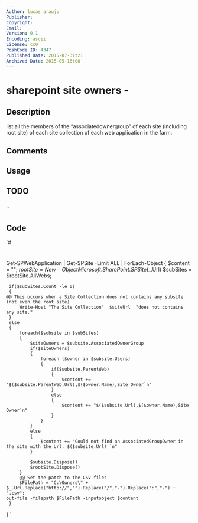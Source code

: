 ```yaml
---
Author: lucas araujo
Publisher: 
Copyright: 
Email: 
Version: 0.1
Encoding: ascii
License: cc0
PoshCode ID: 4347
Published Date: 2015-07-31t21
Archived Date: 2015-05-16t08
---
```


# sharepoint site owners - 

## Description

list all the members of the “associatedownergroup” of each site (including root site) of each site collection of each web application in the farm.

## Comments



## Usage



## TODO



## 

``

## Code

`#
 #
 Get-SPWebApplication | Get-SPSite -Limit ALL | 
 ForEach-Object {
     $content = "";
     $rootSite = New-Object Microsoft.SharePoint.SPSite($_.Url)
     $subSites = $rootSite.AllWebs;
     
     if($subSites.Count -le 0)
     {
 	@@ This occurs when a Site Collection does not contains any subsite (not even the root site)
         Write-Host "The Site Collection"  $siteUrl  "does not contains any site."
     }
     else
     {
         foreach($subsite in $subSites) 
         {
             $siteOwners = $subsite.AssociatedOwnerGroup
             if($siteOwners)
             {
                 foreach ($owner in $subsite.Users) 
                 {
                     if($subsite.ParentWeb)
                     {
                         $content += "$($subsite.ParentWeb.Url),$($owner.Name),Site Owner`n"
                     }
                     else
                     {
                         $content += "$($subsite.Url),$($owner.Name),Site Owner`n"
                     }
                 }
             }
             else
             {
                 $content += "Could not find an AssociatedGroupOwner in the site with the Url: $($subsite.Url) `n"
             }  
             
             $subsite.Dispose()
             $rootSite.Dispose()
         }
         @@ Set the patch to the CSV files
         $FilePath = "C:\Owners\" + $_.Url.Replace("http://","").Replace("/","-").Replace(":","-") + ".csv";
 	out-file -filepath $FilePath -inputobject $content
     }
 }
`

